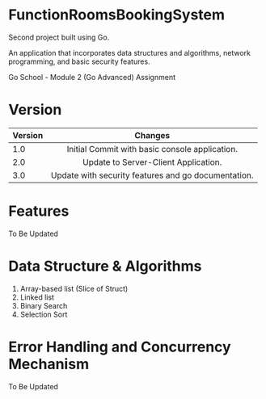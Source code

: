 # FunctionRoomsBookingSystem
Second project built using Go. 

An application that incorporates data structures and algorithms, network programming, and basic security features.

Go School - Module 2 (Go Advanced) Assignment

# Version

|  Version   |                        Changes                          |
| ---------- | :-----------------------------------------------------: |
|    1.0     |    Initial Commit with basic console application.       |
|    2.0     |    Update to Server-Client Application.                 |
|    3.0     |    Update with security features and go documentation.  |

# Features

To Be Updated

# Data Structure & Algorithms

1. Array-based list (Slice of Struct)
2. Linked list 
3. Binary Search
4. Selection Sort

# Error Handling and Concurrency Mechanism

To Be Updated
